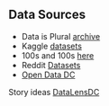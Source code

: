## Data Sources

- Data is Plural [archive](https://docs.google.com/spreadsheets/d/1wZhPLMCHKJvwOkP4juclhjFgqIY8fQFMemwKL2c64vk/edit)
- Kaggle [datasets](https://www.kaggle.com/datasets)
- 100s and 100s [here](http://rs.io/100-interesting-data-sets-for-statistics/)
- Reddit [Datasets](https://www.reddit.com/r/datasets/)
- [Open Data DC](http://opendata.dc.gov/)


Story ideas
[DataLensDC](http://www.datalensdc.com/)


